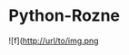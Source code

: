 # Python-Rozne

![f]([http://url/to/img.png](https://github.com/Alyx007/Python-Rozne/blob/main/backend.png)
